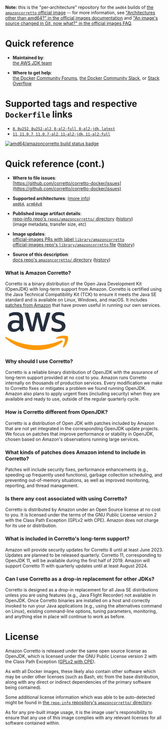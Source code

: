 <!--

********************************************************************************

WARNING:

    DO NOT EDIT "amazoncorretto/README.md"

    IT IS AUTO-GENERATED

    (from the other files in "amazoncorretto/" combined with a set of templates)

********************************************************************************

-->

**Note:** this is the "per-architecture" repository for the `amd64` builds of [the `amazoncorretto` official image](https://hub.docker.com/_/amazoncorretto) -- for more information, see ["Architectures other than amd64?" in the official images documentation](https://github.com/docker-library/official-images#architectures-other-than-amd64) and ["An image's source changed in Git, now what?" in the official images FAQ](https://github.com/docker-library/faq#an-images-source-changed-in-git-now-what).

# Quick reference

-	**Maintained by**:  
	[the AWS JDK team](https://github.com/corretto/corretto-docker)

-	**Where to get help**:  
	[the Docker Community Forums](https://forums.docker.com/), [the Docker Community Slack](https://dockr.ly/slack), or [Stack Overflow](https://stackoverflow.com/search?tab=newest&q=docker)

# Supported tags and respective `Dockerfile` links

-	[`8`, `8u252`, `8u252-al2`, `8-al2-full`, `8-al2-jdk`, `latest`](https://github.com/corretto/corretto-docker/blob/619edf4eceed8bc4392509cfb29a4cdaac4787d8/8/jdk/al2/Dockerfile)
-	[`11`, `11.0.7`, `11.0.7-al2`, `11-al2-jdk`, `11-al2-full`](https://github.com/corretto/corretto-docker/blob/619edf4eceed8bc4392509cfb29a4cdaac4787d8/11/jdk/al2/Dockerfile)

[![amd64/amazoncorretto build status badge](https://img.shields.io/jenkins/s/https/doi-janky.infosiftr.net/job/multiarch/job/amd64/job/amazoncorretto.svg?label=amd64/amazoncorretto%20%20build%20job)](https://doi-janky.infosiftr.net/job/multiarch/job/amd64/job/amazoncorretto/)

# Quick reference (cont.)

-	**Where to file issues**:  
	[https://github.com/corretto/corretto-docker/issues](https://github.com/corretto/corretto-docker/issues)

-	**Supported architectures**: ([more info](https://github.com/docker-library/official-images#architectures-other-than-amd64))  
	[`amd64`](https://hub.docker.com/r/amd64/amazoncorretto/), [`arm64v8`](https://hub.docker.com/r/arm64v8/amazoncorretto/)

-	**Published image artifact details**:  
	[repo-info repo's `repos/amazoncorretto/` directory](https://github.com/docker-library/repo-info/blob/master/repos/amazoncorretto) ([history](https://github.com/docker-library/repo-info/commits/master/repos/amazoncorretto))  
	(image metadata, transfer size, etc)

-	**Image updates**:  
	[official-images PRs with label `library/amazoncorretto`](https://github.com/docker-library/official-images/pulls?q=label%3Alibrary%2Famazoncorretto)  
	[official-images repo's `library/amazoncorretto` file](https://github.com/docker-library/official-images/blob/master/library/amazoncorretto) ([history](https://github.com/docker-library/official-images/commits/master/library/amazoncorretto))

-	**Source of this description**:  
	[docs repo's `amazoncorretto/` directory](https://github.com/docker-library/docs/tree/master/amazoncorretto) ([history](https://github.com/docker-library/docs/commits/master/amazoncorretto))

### What is Amazon Corretto?

Corretto is a binary distribution of the Open Java Development Kit (OpenJDK) with long-term support from Amazon. Corretto is certified using the Java Technical Compatibility Kit (TCK) to ensure it meets the Java SE standard and is available on Linux, Windows, and macOS. It includes [patches from Amazon](https://docs.aws.amazon.com/corretto/latest/corretto-8-ug/patches.html) that have proven useful in running our own services.

![logo](https://raw.githubusercontent.com/docker-library/docs/e7106eecc0140176d9c3dec8986f2e61b443e0fb/amazoncorretto/logo.png)

### Why should I use Corretto?

Corretto is a reliable binary distribution of OpenJDK with the assurance of long-term support provided at no cost to you. Amazon runs Corretto internally on thousands of production services. Every modification we make to Corretto fixes or mitigates a problem we found running OpenJDK. Amazon also plans to apply urgent fixes (including security) when they are available and ready to use, outside of the regular quarterly cycle.

### How is Corretto different from OpenJDK?

Corretto is a distribution of Open JDK with patches included by Amazon that are not yet integrated in the corresponding OpenJDK update projects. We focus on patches that improve performance or stability in OpenJDK, chosen based on Amazon's observations running large services.

### What kinds of patches does Amazon intend to include in Corretto?

Patches will include security fixes, performance enhancements (e.g., speeding up frequently used functions), garbage collection scheduling, and preventing out-of-memory situations, as well as improved monitoring, reporting, and thread management.

### Is there any cost associated with using Corretto?

Corretto is distributed by Amazon under an Open Source license at no cost to you. It is licensed under the terms of the GNU Public License version 2 with the Class Path Exception (GPLv2 with CPE). Amazon does not charge for its use or distribution.

### What is included in Corretto's long-term support?

Amazon will provide security updates for Corretto 8 until at least June 2023. Updates are planned to be released quarterly. Corretto 11, corresponding to OpenJDK 11, will be available during the first half of 2019. Amazon will support Corretto 11 with quarterly updates until at least August 2024.

### Can I use Corretto as a drop-in replacement for other JDKs?

Corretto is designed as a drop-in replacement for all Java SE distributions unless you are using features (e.g., Java Flight Recorder) not available in OpenJDK. Once Corretto binaries are installed on a host and correctly invoked to run your Java applications (e.g., using the alternatives command on Linux), existing command-line options, tuning parameters, monitoring, and anything else in place will continue to work as before.

# License

Amazon Corretto is released under the same open source license as OpenJDK, which is licensed under the GNU Public License version 2 with the Class Path Exception ([GPLv2 with CPE](https://openjdk.java.net/legal/gplv2+ce.html)).

As with all Docker images, these likely also contain other software which may be under other licenses (such as Bash, etc from the base distribution, along with any direct or indirect dependencies of the primary software being contained).

Some additional license information which was able to be auto-detected might be found in [the `repo-info` repository's `amazoncorretto/` directory](https://github.com/docker-library/repo-info/tree/master/repos/amazoncorretto).

As for any pre-built image usage, it is the image user's responsibility to ensure that any use of this image complies with any relevant licenses for all software contained within.
